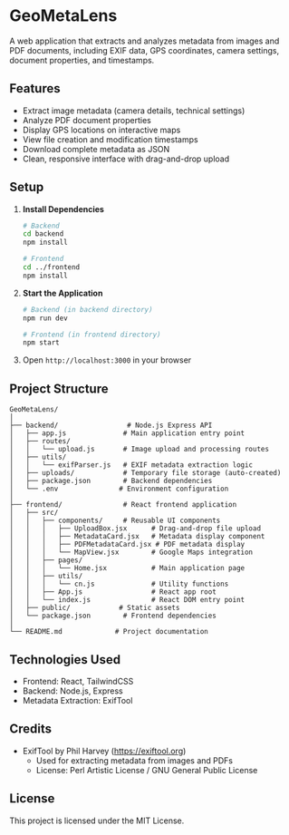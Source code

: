 # GeoMetaLens

A web application that extracts and analyzes metadata from images and PDF documents, including EXIF data, GPS coordinates, camera settings, document properties, and timestamps.

## Features

- Extract image metadata (camera details, technical settings)
- Analyze PDF document properties
- Display GPS locations on interactive maps
- View file creation and modification timestamps
- Download complete metadata as JSON
- Clean, responsive interface with drag-and-drop upload

## Setup

1. **Install Dependencies**
   ```bash
   # Backend
   cd backend
   npm install

   # Frontend
   cd ../frontend
   npm install
   ```

2. **Start the Application**
   ```bash
   # Backend (in backend directory)
   npm run dev

   # Frontend (in frontend directory)
   npm start
   ```

3. Open `http://localhost:3000` in your browser

## Project Structure

```
GeoMetaLens/
│
├── backend/                 # Node.js Express API
│   ├── app.js              # Main application entry point
│   ├── routes/
│   │   └── upload.js       # Image upload and processing routes
│   ├── utils/
│   │   └── exifParser.js   # EXIF metadata extraction logic
│   ├── uploads/            # Temporary file storage (auto-created)
│   ├── package.json        # Backend dependencies
│   └── .env               # Environment configuration
│
├── frontend/               # React frontend application
│   ├── src/
│   │   ├── components/     # Reusable UI components
│   │   │   ├── UploadBox.jsx      # Drag-and-drop file upload
│   │   │   ├── MetadataCard.jsx   # Metadata display component
│   │   │   ├── PDFMetadataCard.jsx # PDF metadata display
│   │   │   └── MapView.jsx        # Google Maps integration
│   │   ├── pages/
│   │   │   └── Home.jsx           # Main application page
│   │   ├── utils/
│   │   │   └── cn.js              # Utility functions
│   │   ├── App.js                 # React app root
│   │   └── index.js               # React DOM entry point
│   ├── public/            # Static assets
│   └── package.json        # Frontend dependencies
│
└── README.md             # Project documentation
```

## Technologies Used

- Frontend: React, TailwindCSS
- Backend: Node.js, Express
- Metadata Extraction: ExifTool

## Credits

- ExifTool by Phil Harvey (https://exiftool.org)
  - Used for extracting metadata from images and PDFs
  - License: Perl Artistic License / GNU General Public License

## License

This project is licensed under the MIT License.
